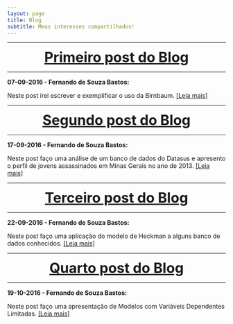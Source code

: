 ```yaml
---
layout: page
title: Blog
subtitle: Meus interesses compartilhados!
---
```


***

<center><font size="6" color="#76asaf">
<a href="/blog_posts/07-09-2016/post1">
<b>Primeiro post do Blog</b>
</a></font></center>

***

**07-09-2016 - Fernando de Souza Bastos:**

Neste post irei escrever e exemplificar o uso da Birnbaum. [[Leia mais]](/blog_posts/07-09-2016/post1)

***

<center><font size="6" color="#76asaf">
<a href="/blog_posts/17-09-2016/post2">
<b>Segundo post do Blog</b>
</a></font></center>

***

**17-09-2016 - Fernando de Souza Bastos:**

Neste post faço uma análise de um banco de dados do Datasus e apresento o perfil de jovens assassinados em Minas Gerais no ano de 2013. [[Leia mais]](/blog_posts/17-09-2016/post2)

***

<center><font size="6" color="#76asaf">
<a href="/blog_posts/22-09-2016/post3">
<b>Terceiro post do Blog</b>
</a></font></center>

***

**22-09-2016 - Fernando de Souza Bastos:**

Neste post faço uma aplicação do modelo de Heckman a alguns banco de dados conhecidos. [[Leia mais]](/blog_posts/22-09-2016/post3)


***

<center><font size="6" color="#76asaf">
<a href="/blog_posts/19-10-2016/post4">
<b>Quarto post do Blog</b>
</a></font></center>

***

**19-10-2016 - Fernando de Souza Bastos:**

Neste post faço uma apresentação de Modelos com Variáveis Dependentes Limitadas. [[Leia mais]](/blog_posts/19-10-2016/post4)

